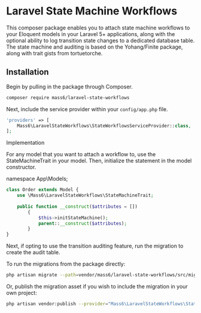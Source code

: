 # Laravel State Machine Workflows

This composer package enables you to attach state machine workflows to your Eloquent models in your Laravel 5+ applications, along with
the optional ability to log transition state changes to a dedicated database table.
The state machine and auditing is based on the Yohang/Finite package, along with trait gists from tortuetorche.

## Installation

Begin by pulling in the package through Composer.

```bash
composer require mass6/laravel-state-workflows
```

Next, include the service provider within your `config/app.php` file.

```php
'providers' => [
    Mass6\LaravelStateWorkflows\StateWorkflowsServiceProvider::class,
];
```

Implementation

For any model that you want to attach a workflow to, use the StateMachineTrait in your model.
Then, initialize the statement in the model constructor.

namespace App\Models;

```php
class Order extends Model {
    use \Mass6\LaravelStateWorkflows\StateMachineTrait;
    
    public function __construct($attributes = [])
        {
            $this->initStateMachine();
            parent::__construct($attributes);
        }
}
```

Next, if opting to use the transition auditing feature, run the migration to create the audit table.

To run the migrations from the package directly:
 ```bash
 php artisan migrate --path=vendor/mass6/laravel-state-workflows/src/migrations
 ```
 
Or, publish the migration asset if you wish to include the migration in your own project:
 ```bash
 php artisan vendor:publish --provider="Mass6\LaravelStateWorkflows\StateWorkflowsServiceProvider"
 ```